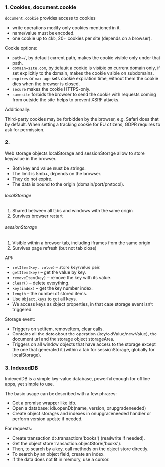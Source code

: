 ### 1. Cookies, document.cookie
`document.cookie` provides access to cookies

* write operations modify only cookies mentioned in it.
* name/value must be encoded.
* one cookie up to 4kb, 20+ cookies per site (depends on a browser).

Cookie options:

* `path=/`, by default current path, makes the cookie visible only under that path.
* `domain=site.com`, by default a cookie is visible on current domain only, if set explicitly to the domain, makes the cookie visible on subdomains.
* `expires` or `max-age` sets cookie expiration time, without them the cookie dies when the browser is closed.
* `secure` makes the cookie HTTPS-only.
* `samesite` forbids the browser to send the cookie with requests coming from outside the site, helps to prevent XSRF attacks.

Additionally:

Third-party cookies may be forbidden by the browser, e.g. Safari does that by default.
When setting a tracking cookie for EU citizens, GDPR requires to ask for permission.

### 2. 
Web storage objects localStorage and sessionStorage allow to store key/value in the browser.

* Both key and value must be strings.
* The limit is 5mb+, depends on the browser.
* They do not expire.
* The data is bound to the origin (domain/port/protocol).

###### localStorage	
1. Shared between all tabs and windows with the same origin
2. Survives browser restart	
###### sessionStorage
1. Visible within a browser tab, including iframes from the same origin
2. Survives page refresh (but not tab close)

API:

* `setItem(key, value)` – store key/value pair.
* `getItem(key)` – get the value by key.
* `removeItem(key)` – remove the key with its value.
* `clear()` – delete everything.
* `key(index)` – get the key number index.
* `length` – the number of stored items.
* Use `Object.keys` to get all keys.
* We access keys as object properties, in that case storage event isn’t triggered.

Storage event:

* Triggers on setItem, removeItem, clear calls.
* Contains all the data about the operation (key/oldValue/newValue), the document url and the storage object storageArea.
* Triggers on all window objects that have access to the storage except the one that generated it (within a tab for sessionStorage, globally for localStorage).

### 3. IndexedDB
IndexedDB is a simple key-value database, powerful enough for offline apps, yet simple to use.

The basic usage can be described with a few phrases:

* Get a promise wrapper like idb.
* Open a database: idb.openDb(name, version, onupgradeneeded)
* Create object storages and indexes in onupgradeneeded handler or perform version update if needed.

For requests:
* Create transaction db.transaction('books') (readwrite if needed).
* Get the object store transaction.objectStore('books').
* Then, to search by a key, call methods on the object store directly.
* To search by an object field, create an index.
* If the data does not fit in memory, use a cursor.